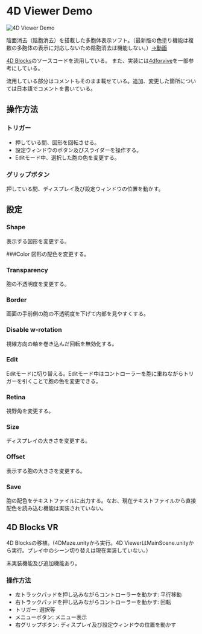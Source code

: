 # 4D Viewer Demo

![4D Viewer Demo](https://gyazo.com/d1925f09be7e199be6ecca24a74cb23c.jpg)

陰面消去（陰胞消去）を搭載した多胞体表示ソフト。（最新版の色塗り機能は複数の多胞体の表示に対応しないため陰胞消去は機能しない。）[→動画](https://youtu.be/TU6tFoykZz8)

[4D Blocks](http://www.urticator.net/blocks/v6/index.html)のソースコードを流用している。
また、実装には[4dforvive](https://github.com/leo92613/4dforvive)を一部参考にしている。

流用している部分はコメントもそのまま載せている。追加、変更した箇所については日本語でコメントを書いている。

## 操作方法

### トリガー
- 押している間、図形を回転させる。
- 設定ウィンドウのボタン及びスライダーを操作する。
- Editモード中、選択した胞の色を変更する。

### グリップボタン
押している間、ディスプレイ及び設定ウィンドウの位置を動かす。

## 設定
### Shape
表示する図形を変更する。

###Color
図形の配色を変更する。

### Transparency
胞の不透明度を変更する。

### Border
画面の手前側の胞の不透明度を下げて内部を見やすくする。

### Disable w-rotation
視線方向の軸を巻き込んだ回転を無効化する。

### Edit
Editモードに切り替える。Editモード中はコントローラーを胞に重ねながらトリガーを引くことで胞の色を変更できる。

### Retina
視野角を変更する。

### Size
ディスプレイの大きさを変更する。

### Offset
表示する胞の大きさを変更する。

### Save
胞の配色をテキストファイルに出力する。なお、現在テキストファイルから直接配色を読み込む機能は実装されていない。

## 4D Blocks VR
4D Blocksの移植。(4DMaze.unityから実行。4D ViewerはMainScene.unityから実行。プレイ中のシーン切り替えは現在実装していない。）

未実装機能及び追加機能あり。
### 操作方法
- 左トラックパッドを押し込みながらコントローラーを動かす: 平行移動
- 右トラックパッドを押し込みながらコントローラーを動かす: 回転
- トリガー: 選択等
- メニューボタン: メニュー表示
- 右グリップボタン: ディスプレイ及び設定ウィンドウの位置を動かす
